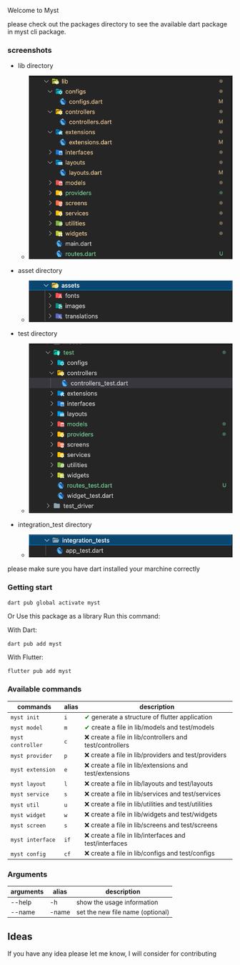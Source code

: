 Welcome to Myst

please check out the packages directory to see the available dart package in myst cli package.

### screenshots

* lib directory
  * ![lib directory](./screenshots/lib.png)

* asset directory
  * ![asset directory](./screenshots/asset.png)

* test directory
  * ![test directory](./screenshots/test.png)

* integration_test directory
  * ![integration_test directory](./screenshots/integration_test.png)

please make sure you have dart installed your marchine correctly

### Getting start
```
dart pub global activate myst
```
Or Use this package as a library
Run this command:

With Dart:
```
dart pub add myst
```
With Flutter:
```
flutter pub add myst
```

### Available commands

| commands  | alias | description |
| ------------- | ------------- | ------------- |
| `myst init`  | `i`| <font color="green">✔</font> generate a structure of flutter application   |
| `myst model`  | `m`| <font color="green">✔</font> create a file in lib/models and test/models   |
| `myst controller`  | `c`| ❌ create a file in lib/controllers and test/controllers   |
| `myst provider`  | `p`| ❌ create a file in lib/providers and test/providers   |
| `myst extension`  | `e`| ❌ create a file in lib/extensions and test/extensions   |
| `myst layout`  | `l`| ❌ create a file in lib/layouts and test/layouts   |
| `myst service`  | `s`| ❌ create a file in lib/services and test/services   |
| `myst util`  | `u`| ❌ create a file in lib/utilities and test/utilities   |
| `myst widget`  | `w`| ❌ create a file in lib/widgets and test/widgets   |
| `myst screen`  | `s`| ❌ create a file in lib/screens and test/screens   |
| `myst interface`  | `if`| ❌ create a file in lib/interfaces and test/interfaces   |
| `myst config`  | `cf`| ❌ create a file in lib/configs and test/configs   |






### Arguments
| arguments  | alias | description |
| ------------- | ------------- | ------------- |
| --help  | -h | show the usage information |
| --name  | -name | set the new file name (optional) |



## Ideas
If you have any idea please let me know, I will consider for contributing